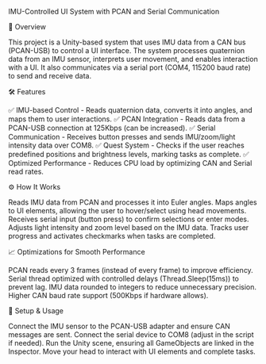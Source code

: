 IMU-Controlled UI System with PCAN and Serial Communication

📌 Overview

This project is a Unity-based system that uses IMU data from a CAN bus (PCAN-USB) to control a UI interface. The system processes quaternion data from an IMU sensor, interprets user movement, and enables interaction with a UI. It also communicates via a serial port (COM4, 115200 baud rate) to send and receive data.

🛠️ Features

✅ IMU-based Control - Reads quaternion data, converts it into angles, and maps them to user interactions.
✅ PCAN Integration - Reads data from a PCAN-USB connection at 125Kbps (can be increased).
✅ Serial Communication - Receives button presses and sends IMU/zoom/light intensity data over COM8.
✅ Quest System - Checks if the user reaches predefined positions and brightness levels, marking tasks as complete.
✅ Optimized Performance - Reduces CPU load by optimizing CAN and Serial read rates.

⚙️ How It Works

Reads IMU data from PCAN and processes it into Euler angles.
Maps angles to UI elements, allowing the user to hover/select using head movements.
Receives serial input (button press) to confirm selections or enter modes.
Adjusts light intensity and zoom level based on the IMU data.
Tracks user progress and activates checkmarks when tasks are completed.

📈 Optimizations for Smooth Performance

PCAN reads every 3 frames (instead of every frame) to improve efficiency.
Serial thread optimized with controlled delays (Thread.Sleep(15ms)) to prevent lag.
IMU data rounded to integers to reduce unnecessary precision.
Higher CAN baud rate support (500Kbps if hardware allows).

🔧 Setup & Usage

Connect the IMU sensor to the PCAN-USB adapter and ensure CAN messages are sent.
Connect the serial device to COM8 (adjust in the script if needed).
Run the Unity scene, ensuring all GameObjects are linked in the Inspector.
Move your head to interact with UI elements and complete tasks.
